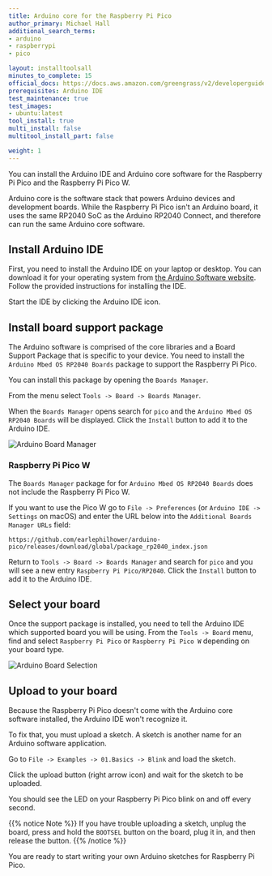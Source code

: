 ```yaml
---
title: Arduino core for the Raspberry Pi Pico
author_primary: Michael Hall
additional_search_terms:
- arduino
- raspberrypi
- pico

layout: installtoolsall
minutes_to_complete: 15
official_docs: https://docs.aws.amazon.com/greengrass/v2/developerguide/quick-installation.html
prerequisites: Arduino IDE
test_maintenance: true
test_images:
- ubuntu:latest
tool_install: true
multi_install: false
multitool_install_part: false

weight: 1
---
```


You can install the Arduino IDE and Arduino core software for the Raspberry Pi Pico and the Raspberry Pi Pico W.

Arduino core is the software stack that powers Arduino devices and development boards. While the Raspberry Pi Pico isn't an Arduino board, it uses the same RP2040 SoC as the Arduino RP2040 Connect, and therefore can run the same Arduino core software.

## Install Arduino IDE

First, you need to install the Arduino IDE on your laptop or desktop. You can download it for your operating system from [the Arduino Software website](https://www.arduino.cc/en/software). Follow the provided instructions for installing the IDE.

Start the IDE by clicking the Arduino IDE icon.

## Install board support package

The Arduino software is comprised of the core libraries and a Board Support Package that is specific to your device. You need to install the `Arduino Mbed OS RP2040 Boards` package to support the Raspberry Pi Pico.

You can install this package by opening the `Boards Manager`.

From the menu select `Tools -> Board -> Boards Manager`.

When the `Boards Manager` opens search for `pico` and the `Arduino Mbed OS RP2040 Boards` will be displayed. Click the `Install` button to add it to the Arduino IDE.

![Arduino Board Manager](/install-guides/_images/arduino_rp2040_boards.png)

### Raspberry Pi Pico W

The `Boards Manager` package for for `Arduino Mbed OS RP2040 Boards` does not include the Raspberry Pi Pico W.

If you want to use the Pico W go to `File -> Preferences` (or `Arduino IDE -> Settings` on macOS) and enter the URL below into the `Additional Boards Manager URLs` field:

```console
https://github.com/earlephilhower/arduino-pico/releases/download/global/package_rp2040_index.json
```

Return to `Tools -> Board -> Boards Manager` and search for `pico` and you will see a new entry `Raspberry Pi Pico/RP2040`. Click the `Install` button to add it to the Arduino IDE.

## Select your board

Once the support package is installed, you need to tell the Arduino IDE which supported board you will be using. From the `Tools -> Board` menu, find and select `Raspberry Pi Pico` or `Raspberry Pi Pico W` depending on your board type.

![Arduino Board Selection](/install-guides/_images/arduino_rp2040_select.png)

## Upload to your board

Because the Raspberry Pi Pico doesn't come with the Arduino core software installed, the Arduino IDE won't recognize it.

To fix that, you must upload a sketch. A sketch is another name for an Arduino software application.

Go to `File -> Examples -> 01.Basics -> Blink` and load the sketch.

Click the upload button (right arrow icon) and wait for the sketch to be uploaded.

You should see the LED on your Raspberry Pi Pico blink on and off every second.

{{% notice Note %}}
If you have trouble uploading a sketch, unplug the board, press and hold the `BOOTSEL` button on the board, plug it in, and then release the button.
{{% /notice %}}

You are ready to start writing your own Arduino sketches for Raspberry Pi Pico.